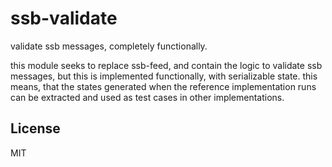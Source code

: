 # ssb-validate

validate ssb messages, completely functionally.

this module seeks to replace ssb-feed, and contain the logic to validate ssb messages,
but this is implemented functionally, with serializable state.
this means, that the states generated when the reference implementation runs
can be extracted and used as test cases in other implementations.

## License

MIT

